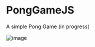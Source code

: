 # PongGameJS

A simple Pong Game (in progress)

![image](https://user-images.githubusercontent.com/54029589/172297724-d2ed5da6-94c2-408a-9c73-70bd24941f30.png)
